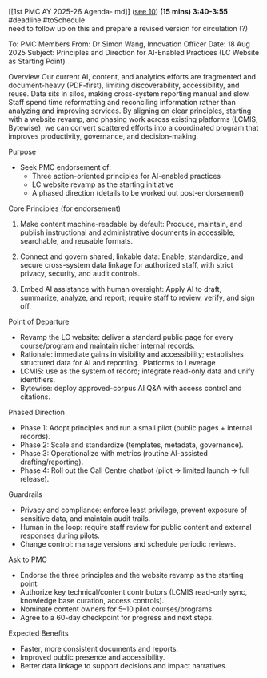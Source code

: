 [[1st PMC AY 2025-26 Agenda- md]] 
 ([see 10](https://hkbuhk.sharepoint.com/:f:/r/sites/BU_LC/Shared%20Documents/General/1st%20PMC%20Meeting%20AY%202025-26/10.%20Principles%20for%20AI-Enabled%20Practices?csf=1&web=1&e=hoo8o4)) **(15 mins) 3:40-3:55**  
#deadline #toSchedule  
need to follow up on this and prepare a revised version for circulation (?)

To: PMC Members From: Dr Simon Wang, Innovation Officer Date: 18 Aug 2025 Subject: Principles and Direction for AI-Enabled Practices (LC Website as Starting Point) 

Overview Our current AI, content, and analytics efforts are fragmented and document-heavy (PDF-first), limiting discoverability, accessibility, and reuse. Data sits in silos, making cross-system reporting manual and slow. Staff spend time reformatting and reconciling information rather than analyzing and improving services. By aligning on clear principles, starting with a website revamp, and phasing work across existing platforms (LCMIS, Bytewise), we can convert scattered efforts into a coordinated program that improves productivity, governance, and decision-making. 

Purpose 

- Seek PMC endorsement of: 
	- Three action-oriented principles for AI-enabled practices 
	- LC website revamp as the starting initiative 
	- A phased direction (details to be worked out post-endorsement) 
    

Core Principles (for endorsement) 

1. Make content machine-readable by default: Produce, maintain, and publish instructional and administrative documents in accessible, searchable, and reusable formats. 

2. Connect and govern shared, linkable data: Enable, standardize, and secure cross-system data linkage for authorized staff, with strict privacy, security, and audit controls. 
3. Embed AI assistance with human oversight: Apply AI to draft, summarize, analyze, and report; require staff to review, verify, and sign off. 

Point of Departure 
- Revamp the LC website: deliver a standard public page for every course/program and maintain richer internal records. 
- Rationale: immediate gains in visibility and accessibility; establishes structured data for AI and reporting. 
Platforms to Leverage 
- LCMIS: use as the system of record; integrate read-only data and unify identifiers. 
- Bytewise: deploy approved-corpus AI Q&A with access control and citations. 

Phased Direction 

- Phase 1: Adopt principles and run a small pilot (public pages + internal records). 
- Phase 2: Scale and standardize (templates, metadata, governance). 
- Phase 3: Operationalize with metrics (routine AI-assisted drafting/reporting). 
- Phase 4: Roll out the Call Centre chatbot (pilot → limited launch → full release). 
    

Guardrails 
- Privacy and compliance: enforce least privilege, prevent exposure of sensitive data, and maintain audit trails. 
- Human in the loop: require staff review for public content and external responses during pilots. 
- Change control: manage versions and schedule periodic reviews. 

Ask to PMC 

- Endorse the three principles and the website revamp as the starting point. 
- Authorize key technical/content contributors (LCMIS read-only sync, knowledge base curation, access controls).
- Nominate content owners for 5–10 pilot courses/programs. 
- Agree to a 60-day checkpoint for progress and next steps. 
    

Expected Benefits 

- Faster, more consistent documents and reports. 
- Improved public presence and accessibility. 
- Better data linkage to support decisions and impact narratives.